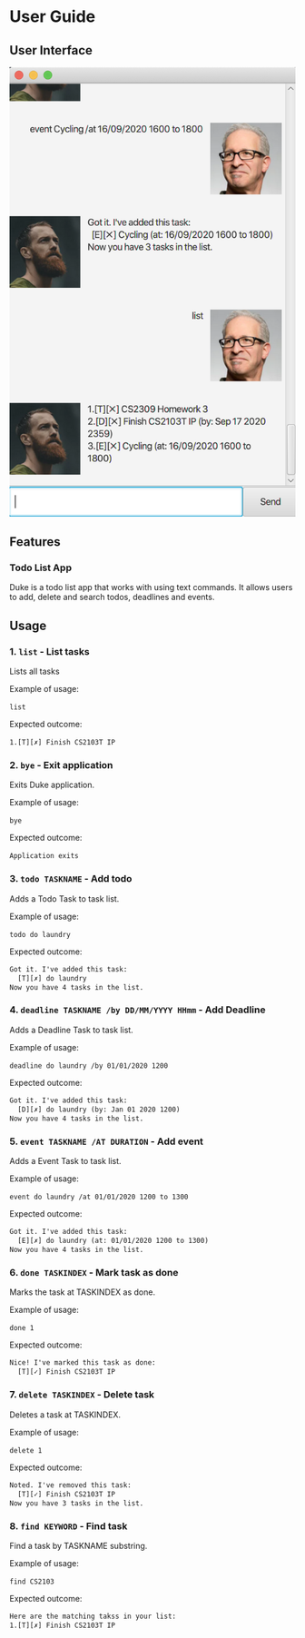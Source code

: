 # User Guide

## User Interface

![UI](Ui.png)

## Features

### Todo List App

Duke is a todo list app that works with using text commands. It allows users to add, delete and search todos, deadlines and events.

## Usage

### 1. `list` - List tasks

Lists all tasks

Example of usage:

`list`

Expected outcome:

`1.[T][✗] Finish CS2103T IP`

### 2. `bye` - Exit application

Exits Duke application.

Example of usage:

`bye`

Expected outcome:

`Application exits`

### 3. `todo TASKNAME` - Add todo

Adds a Todo Task to task list.

Example of usage:

`todo do laundry`

Expected outcome:

```text
Got it. I've added this task:
  [T][✗] do laundry
Now you have 4 tasks in the list.
```

### 4. `deadline TASKNAME /by DD/MM/YYYY HHmm` - Add Deadline

Adds a Deadline Task to task list.

Example of usage:

`deadline do laundry /by 01/01/2020 1200`

Expected outcome:

```text
Got it. I've added this task:
  [D][✗] do laundry (by: Jan 01 2020 1200)
Now you have 4 tasks in the list.
```

### 5. `event TASKNAME /AT DURATION` - Add event

Adds a Event Task to task list.

Example of usage:

`event do laundry /at 01/01/2020 1200 to 1300`

Expected outcome:

```text
Got it. I've added this task:
  [E][✗] do laundry (at: 01/01/2020 1200 to 1300)
Now you have 4 tasks in the list.
```

### 6. `done TASKINDEX` - Mark task as done

Marks the task at TASKINDEX as done.

Example of usage:

`done 1`

Expected outcome:

```text
Nice! I've marked this task as done:
  [T][✓] Finish CS2103T IP
```

### 7. `delete TASKINDEX` - Delete task

Deletes a task at TASKINDEX.

Example of usage:

`delete 1`

Expected outcome:

```text
Noted. I've removed this task:
  [T][✓] Finish CS2103T IP
Now you have 3 tasks in the list.
```

### 8. `find KEYWORD` - Find task

Find a task by TASKNAME substring.

Example of usage:

`find CS2103`

Expected outcome:

```text
Here are the matching takss in your list:
1.[T][✗] Finish CS2103T IP
```
